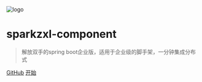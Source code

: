![logo](logo.png)

# sparkzxl-component

> 解放双手的spring boot企业版，适用于企业级的脚手架，一分钟集成分布式

[GitHub](https://github.com/sparkzxl/sparkzxl-component)
[开始](README.md)
